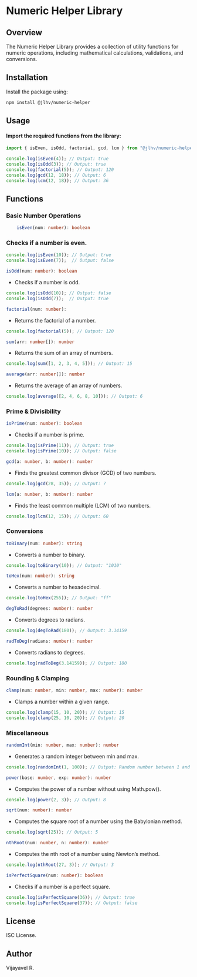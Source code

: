 # Numeric Helper Library  

## Overview  
The Numeric Helper Library provides a collection of utility functions for numeric operations, including mathematical calculations, validations, and conversions.  

## Installation  
Install the package using:  

```sh
npm install @jlhv/numeric-helper
```
## Usage

#### Import the required functions from the library:
```ts
import { isEven, isOdd, factorial, gcd, lcm } from "@jlhv/numeric-helper";

console.log(isEven(4)); // Output: true
console.log(isOdd(3)); // Output: true
console.log(factorial(5)); // Output: 120
console.log(gcd(12, 18)); // Output: 6
console.log(lcm(12, 18)); // Output: 36
```

## Functions
### Basic Number Operations
```ts
    isEven(num: number): boolean
```
### Checks if a number is even.
```ts
console.log(isEven(10)); // Output: true
console.log(isEven(7));  // Output: false
```
```ts
isOdd(num: number): boolean
```
- Checks if a number is odd.
```ts
console.log(isOdd(10)); // Output: false
console.log(isOdd(7));  // Output: true
```
```ts
factorial(num: number): 
```
- Returns the factorial of a number.

```ts
console.log(factorial(5)); // Output: 120
```
```ts
sum(arr: number[]): number
```
- Returns the sum of an array of numbers.
```ts
console.log(sum([1, 2, 3, 4, 5])); // Output: 15
```
```ts
average(arr: number[]): number
```
- Returns the average of an array of numbers.
```ts
console.log(average([2, 4, 6, 8, 10])); // Output: 6
```

### Prime & Divisibility
```ts
isPrime(num: number): boolean
```
- Checks if a number is prime.

```ts
console.log(isPrime(11)); // Output: true
console.log(isPrime(10)); // Output: false
```
```ts
gcd(a: number, b: number): number
```
- Finds the greatest common divisor (GCD) of two numbers.
```ts
console.log(gcd(28, 35)); // Output: 7
```
```ts
lcm(a: number, b: number): number
```
- Finds the least common multiple (LCM) of two numbers.
```ts
console.log(lcm(12, 15)); // Output: 60
```

### Conversions
```ts
toBinary(num: number): string
```

- Converts a number to binary.

```ts
console.log(toBinary(10)); // Output: "1010"
```
```ts
toHex(num: number): string
```
- Converts a number to hexadecimal.
```ts
console.log(toHex(255)); // Output: "ff"
```
```ts
degToRad(degrees: number): number
```
- Converts degrees to radians.
```ts
console.log(degToRad(180)); // Output: 3.14159
```
```ts
radToDeg(radians: number): number
```
- Converts radians to degrees.
```ts
console.log(radToDeg(3.14159)); // Output: 180
```

### Rounding & Clamping
```ts
clamp(num: number, min: number, max: number): number
```
- Clamps a number within a given range.
```ts
console.log(clamp(15, 10, 20)); // Output: 15
console.log(clamp(25, 10, 20)); // Output: 20
```

### Miscellaneous
```ts
randomInt(min: number, max: number): number
```
- Generates a random integer between min and max.
```ts
console.log(randomInt(1, 100)); // Output: Random number between 1 and 100
```
```ts
power(base: number, exp: number): number
```
- Computes the power of a number without using Math.pow().
```ts
console.log(power(2, 3)); // Output: 8
```
```ts
sqrt(num: number): number
```
- Computes the square root of a number using the Babylonian method.
```ts
console.log(sqrt(25)); // Output: 5
```
```ts
nthRoot(num: number, n: number): number
```
- Computes the nth root of a number using Newton’s method.
```ts
console.log(nthRoot(27, 3)); // Output: 3
```
```ts
isPerfectSquare(num: number): boolean
```
- Checks if a number is a perfect square.
```ts
console.log(isPerfectSquare(36)); // Output: true
console.log(isPerfectSquare(37)); // Output: false 
```   

## License
ISC License.

## Author
Vijayavel R.